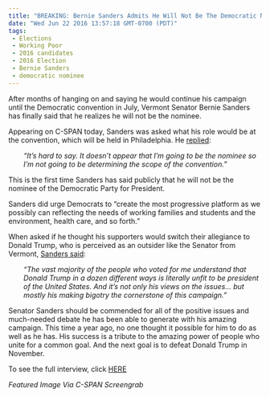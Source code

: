 ```yaml
---
title: "BREAKING: Bernie Sanders Admits He Will Not Be The Democratic Nominee (Video)"
date: "Wed Jun 22 2016 13:57:18 GMT-0700 (PDT)"
tags: 
 - Elections
 - Working Poor
 - 2016 candidates
 - 2016 Election
 - Bernie Sanders
 - democratic nominee
---
```

<p><!-- Quick Adsense WordPress Plugin: http://quicksense.net/ --></p><p>After months of hanging on and saying he would continue his campaign until the Democratic convention in July, Vermont Senator Bernie Sanders has finally said that he realizes he will not be the nominee.</p><p>Appearing on C-SPAN today, Sanders was asked what his role would be at the convention, which will be held in Philadelphia. He <a href="http://thehill.com/blogs/ballot-box/284462-sanders-doesnt-appear-ill-be-nominee#.V2rM-23SeI4.twitter" onclick="__gaTracker(&apos;send&apos;, &apos;event&apos;, &apos;outbound-article&apos;, &apos;http://thehill.com/blogs/ballot-box/284462-sanders-doesnt-appear-ill-be-nominee#.V2rM-23SeI4.twitter&apos;, &apos;replied&apos;);" target="_blank">replied</a>:</p><p style="padding-left: 30px;"><em>&#x201C;It&#x2019;s hard to say. It doesn&#x2019;t appear that I&#x2019;m going to be the nominee so I&#x2019;m not going to be determining the scope of the convention.&#x201D;</em></p><p>This is the first time Sanders has said publicly that he will not be the nominee of the Democratic Party for President.</p><p>Sanders did urge Democrats to &#x201C;create the most progressive platform as we possibly can reflecting the needs of working families and students and the environment, health care, and so forth.&#x201D;</p><p>When asked if he thought his supporters would switch their allegiance to Donald Trump, who is perceived as an outsider like the Senator from Vermont, <a href="http://thehill.com/blogs/ballot-box/284462-sanders-doesnt-appear-ill-be-nominee#.V2rM-23SeI4.twitter" onclick="__gaTracker(&apos;send&apos;, &apos;event&apos;, &apos;outbound-article&apos;, &apos;http://thehill.com/blogs/ballot-box/284462-sanders-doesnt-appear-ill-be-nominee#.V2rM-23SeI4.twitter&apos;, &apos;Sanders said&apos;);" target="_blank">Sanders said</a>:</p><p style="padding-left: 30px;"><em>&#x201C;The vast majority of the people who voted for me understand that Donald Trump in a dozen different ways is literally unfit to be president of the United States. And it&#x2019;s not only his views on the issues&#x2026; but mostly his making bigotry the cornerstone of this campaign.&#x201D;</em></p><p>Senator Sanders should be commended for all of the positive issues and much-needed debate he has been able to generate with his amazing campaign. This time a year ago, no one thought it possible for him to do as well as he has. His success is a tribute to the amazing power of people who unite for a common goal. And the next goal is to defeat Donald Trump in November.</p><p><!-- Quick Adsense WordPress Plugin: http://quicksense.net/ --></p><p>To see the full interview, click <a href="http://www.c-span.org/video/?411569-1/bernie-sanders-discusses-presidential-campaign" onclick="__gaTracker(&apos;send&apos;, &apos;event&apos;, &apos;outbound-article&apos;, &apos;http://www.c-span.org/video/?411569-1/bernie-sanders-discusses-presidential-campaign&apos;, &apos;HERE&apos;);" target="_blank">HERE</a></p><p><em>Featured Image Via C-SPAN Screengrab</em></p><p>&#xA0;</p><p>&#xA0;</p><div style="font-size:0px;height:0px;line-height:0px;margin:0;padding:0;clear:both"></div>